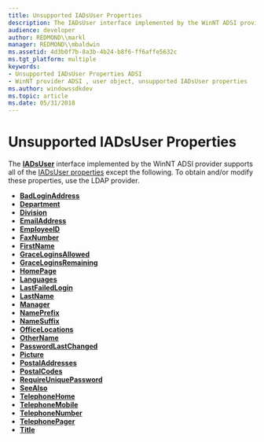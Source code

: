 ```yaml
---
title: Unsupported IADsUser Properties
description: The IADsUser interface implemented by the WinNT ADSI provider supports all of the IADsUser properties except the following. To obtain and/or modify these properties, use the LDAP provider.
audience: developer
author: REDMOND\\markl
manager: REDMOND\\mbaldwin
ms.assetid: 4d3b0f7b-8a3b-4b24-b8f6-ff6affe5632c
ms.tgt_platform: multiple
keywords:
- Unsupported IADsUser Properties ADSI
- WinNT provider ADSI , user object, unsupported IADsUser properties
ms.author: windowssdkdev
ms.topic: article
ms.date: 05/31/2018
---
```


# Unsupported IADsUser Properties

The [**IADsUser**](/windows/desktop/api/Iads/nn-iads-iadsuser) interface implemented by the WinNT ADSI provider supports all of the [IADsUser properties](iadsuser-property-methods.md) except the following. To obtain and/or modify these properties, use the LDAP provider.

-   [**BadLoginAddress**](iadsuser-property-methods.md)
-   [**Department**](iadsuser-property-methods.md)
-   [**Division**](iadsuser-property-methods.md)
-   [**EmailAddress**](iadsuser-property-methods.md)
-   [**EmployeeID**](iadsuser-property-methods.md)
-   [**FaxNumber**](iadsuser-property-methods.md)
-   [**FirstName**](iadsuser-property-methods.md)
-   [**GraceLoginsAllowed**](iadsuser-property-methods.md)
-   [**GraceLoginsRemaining**](iadsuser-property-methods.md)
-   [**HomePage**](iadsuser-property-methods.md)
-   [**Languages**](iadsuser-property-methods.md)
-   [**LastFailedLogin**](iadsuser-property-methods.md)
-   [**LastName**](iadsuser-property-methods.md)
-   [**Manager**](iadsuser-property-methods.md)
-   [**NamePrefix**](iadsuser-property-methods.md)
-   [**NameSuffix**](iadsuser-property-methods.md)
-   [**OfficeLocations**](iadsuser-property-methods.md)
-   [**OtherName**](iadsuser-property-methods.md)
-   [**PasswordLastChanged**](iadsuser-property-methods.md)
-   [**Picture**](iadsuser-property-methods.md)
-   [**PostalAddresses**](iadsuser-property-methods.md)
-   [**PostalCodes**](iadsuser-property-methods.md)
-   [**RequireUniquePassword**](iadsuser-property-methods.md)
-   [**SeeAlso**](iadsuser-property-methods.md)
-   [**TelephoneHome**](iadsuser-property-methods.md)
-   [**TelephoneMobile**](iadsuser-property-methods.md)
-   [**TelephoneNumber**](iadsuser-property-methods.md)
-   [**TelephonePager**](iadsuser-property-methods.md)
-   [**Title**](iadsuser-property-methods.md)

 

 




